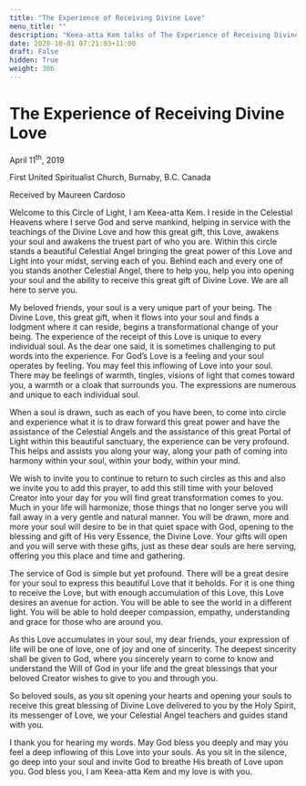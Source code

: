 ```yaml
---
title: "The Experience of Receiving Divine Love"
menu_title: ""
description: "Keea-atta Kem talks of The Experience of Receiving Divine Love"
date: 2020-10-01 07:21:03+11:00
draft: False
hidden: True
weight: 386
---
```

# The Experience of Receiving Divine Love 


April 11<sup>th</sup>, 2019

First United Spiritualist Church, Burnaby, B.C. Canada

Received by Maureen Cardoso



Welcome to this Circle of Light, I am Keea-atta Kem.  I reside in the Celestial Heavens where I serve God and serve mankind, helping in service with the teachings of the Divine Love and how this great gift, this Love, awakens your soul and awakens the truest part of who you are. Within this circle stands a beautiful Celestial Angel bringing the great power of this Love and Light into your midst, serving each of you. Behind each and every one of you stands another Celestial Angel, there to help you, help you into opening your soul and the ability to receive this great gift of Divine Love. We are all here to serve you. 

My beloved friends, your soul is a very unique part of your being. The Divine Love, this great gift, when it flows into your soul and finds a lodgment where it can reside, begins a transformational change of your being. The experience of the receipt of this Love is unique to every individual soul. As the dear one said, it is sometimes challenging to put words into the experience. For God’s Love is a feeling and your soul operates by feeling. You may feel this inflowing of Love into your soul. There may be feelings of warmth, tingles, visions of light that comes toward you, a warmth or a cloak that surrounds you. The expressions are numerous and unique to each individual soul.

 When a soul is drawn, such as each of you have been, to come into circle and experience what it is to draw forward this great power and have the assistance of the Celestial Angels and the assistance of this great Portal of Light within this beautiful sanctuary, the experience can be very profound. This helps and assists you along your way, along your path of coming into harmony within your soul, within your body, within your mind. 

We wish to invite you to continue to return to such circles as this and also we invite you to add this prayer, to add this still time with your beloved Creator into your day for you will find great transformation comes to you. Much in your life will harmonize, those things that no longer serve you will fall away in a very gentle and natural manner. You will be drawn, more and more your soul will desire to be in that quiet space with God, opening to the blessing and gift of His very Essence, the Divine Love. Your gifts will open and you will serve with these gifts, just as these dear souls are here serving, offering you this place and time and gathering. 

The service of God is simple but yet profound. There will be a great desire for your soul to express this beautiful Love that it beholds. For it is one thing to receive the Love, but with enough accumulation of this Love, this Love desires an avenue for action. You will be able to see the world in a different light. You will be able to hold deeper compassion, empathy, understanding and grace for those who are around you. 

As this Love accumulates in your soul, my dear friends, your expression of life will be one of love, one of joy and one of sincerity. The deepest sincerity shall be given to God, where you sincerely yearn to come to know and understand the Will of God in your life and the great blessings that your beloved Creator wishes to give to you and through you. 

So beloved souls, as you sit opening your hearts and opening your souls to receive this great blessing of Divine Love delivered to you by the Holy Spirit, its messenger of Love, we your Celestial Angel teachers and guides stand with you. 

I thank you for hearing my words. May God bless you deeply and may you feel a deep inflowing of this Love into your souls. As you sit in the silence, go deep into your soul and invite God to breathe His breath of Love upon you. God bless you, I am Keea-atta Kem and my love is with you. 